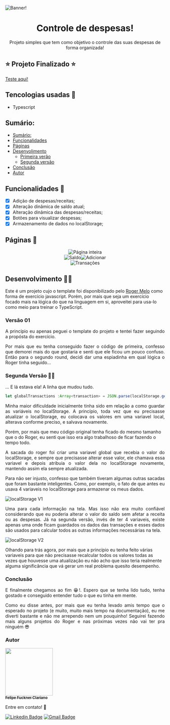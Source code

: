 ![Banner!](./imagens/banner-readme.jpg)	

<h1 align="center">Controle de despesas!</h1>
<p align="center">Projeto simples que tem como objetivo o controle das suas despesas de forma organizada!</p>

## ⭐ Projeto Finalizado ⭐
[Teste aqui!](https://fuckners.github.io/controle-de-despesas/)

## Tencologias usadas 👾
	
- Typescript

## Sumário:    
- [Sumário:](#sumário)
- [Funcionalidades](#funcionalidades)
- [Páginas](#páginas)
- [Desenvolimento](#t1)
	- [Primeira verão](#subt1)
	- [Segunda versão](#subt2)
- [Conclusão](#conclusão)
- [Autor](#autor)

<span id="funcionalidades"></span>
## Funcionalidades 📌

- [x] Adição de despesas/receitas;
- [x] Alteração dinâmica de saldo atual;
- [x] Alteração dinâmica das despesas/receitas;
- [x] Botões para visualizar despesas;
- [x] Armazenamento de dados no localStorage;

<span id="paginas"></span>
## Páginas 🚢

<div align="center">
	<img src="/imagens/geral.png" alt="Página inteira" > <br/>
	<img src="/imagens/saldo.png" alt="Saldo"><img src="/imagens/adicionar.png" alt="Adicionar"> <br>
	<img src="/imagens/transações.png" alt="Transações">
</div>

<span id="t1"> </span>
## Desenvolvimento 🐱‍💻

Este é um projeto cujo o template foi disponibilizado pelo [Roger Melo](https://www.youtube.com/watch?v=xarRciYWT5Q&list=PLpSJMw6H4PFMOJHMULTxKNOEw7g1cBuyP&index=9) como forma de exercício javascript. Porém, por mais que seja um exercício focado mais na lógica do que na linguagem em si, aproveitei para usa-lo como meio para treinar o TypeScript.

<span id="subt1"> </span>
### Versão 01

<p align="justify">A princípio eu apenas peguei o template do projeto e tentei fazer seguindo a propósta do exercício.</p>
<p align="justify">Por mais que eu tenha conseguido fazer o código de primeira, confesso que demorei mais do que gostaria e senti que ele ficou um pouco confuso. Então para o segundo round, decidi dar uma espiadinha em qual lógica o Roger tinha seguido...</p>

<span id="subt2"> </span>
### Segunda Versão 🙆‍♂️

... E lá estava ela! A linha que mudou tudo.
```ts
let globalTransactions :Array<transaction> = JSON.parse(localStorage.getItem('transactions')!) || [];
```
<p align="justify">Minha maior dificuldade inicialmente tinha sido em relação a como guardar as variáveis no localStorage. A princípio, toda vez que eu precisasse atualizar o localStorage, eu colocava os valores em uma variavel local, alterava conforme preciso, e salvava novamente.</p>
Porém, por mais que meu código original tenha ficado do mesmo tamanho que o do Roger, eu senti que isso era algo trabalhoso de ficar fazendo o tempo todo.
<p align="justify">A sacada do roger foi criar uma variavel global que recebia o valor do localStorage, e sempre que precisasse alterar esse valor, ele chamava essa variavel e depois atribuia o valor dela no localStorage novamente, mantendo assim ela sempre atualizada.</p>

<p align="justify">Para não ser injusto, confesso que também tiveram algumas outras sacadas que foram bastante inteligentes. Como, por exemplo, o fato de que antes eu usava 4 variaveis no localStorage para armazenar os meus dados.<p>

![localStorage V1](./imagens/localStoragev1.png)

<p align="justify">Uma para cada informação na tela. Mas isso não era muito confiável considerando que eu poderia alterar o valor do saldo sem afetar a receita ou as despesas. Já na segunda versão, invés de ter 4 variaveis, existe apenas uma onde ficam guardados os dados das transações e esses dados são usados para calcular todos as outras informações necessárias na tela.</p>

![localStorage V2](./imagens/localStoragev2.png)

Olhando para trás agora, por mais que a princípio eu tenha feito várias variaveis para que não precisasse recalcular todos os valores todas as vezes que houvesse uma atualização eu não acho que isso teria realmente alguma significância que vá gerar um real problema quesito desempenho.

<span id="conclusao"> </span>
### Conclusão
<p align="justify">E finalmente chegamos ao fim 😁!. Espero que se tenha lido tudo, tenha gostado e conseguido entender tudo o que eu tinha em mente.</p>
<p align="justify">Como eu disse antes, por mais que eu tenha levado amis tempo que o esperado no projeto (e muito, muito mais tempo na documentação), eu me diverti bastante e não me arrependo nem um pouquinho! Seguirei fazendo mais alguns projetos do Roger e nas próximas vezes não vai ter pra ninguém 😎</p>


<span id="contact"> </span>
### Autor
<a href="https://github.com/Fuckners/Fuckners">
 <img src="https://avatars.githubusercontent.com/u/100722316?v=4" width="150px;"/>
 <br>
 <sub><b>Felipe Fuckner Clariano</b></sub>
</a>
 
 Entre em contato! 💌
 
[![Linkedin Badge](https://img.shields.io/badge/-Felipe%20Fuckner-blue?style=flat-square&logo=Linkedin&logoColor=white&)](https://www.linkedin.com/in/felipe-fuckner-b65a49237) 
[![Gmail Badge](https://img.shields.io/badge/-felipefclariano04@gmail.com-c14438?style=flat-square&logo=Gmail&logoColor=white)](mailto:felipefclariano04@gmail.com)
